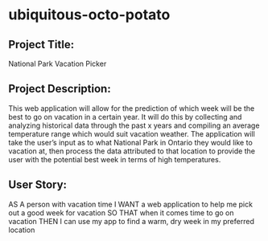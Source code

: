 # ubiquitous-octo-potato

## Project Title:
National Park Vacation Picker

## Project Description:
This web application will allow for the prediction of which week will be the best to go on vacation in a certain year. 
It will do this by collecting and analyzing historical data through the past x years and compiling an average 
temperature range which would suit vacation weather. The application will take the user’s input as to what 
National Park in Ontario they would like to vacation at, then process the data attributed to that location to 
provide the user with the potential best week in terms of high temperatures.

## User Story:
AS A person with vacation time
I WANT a web application to help me pick out a good week for vacation
SO THAT when it comes time to go on vacation
THEN I can use my app to find a warm, dry week in my preferred location
